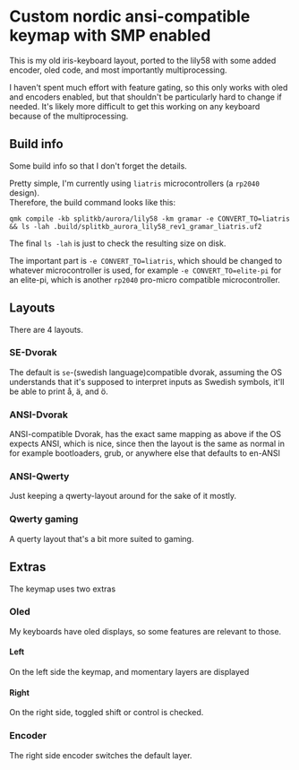 # Custom nordic ansi-compatible keymap with SMP enabled

This is my old iris-keyboard layout, ported to the lily58 with some added
encoder, oled code, and most importantly multiprocessing.

I haven't spent much effort with feature gating, so this only works
with oled and encoders enabled, but that shouldn't be particularly hard to change
if needed. It's likely more difficult to get this working on any keyboard because 
of the multiprocessing.  

## Build info

Some build info so that I don't forget the details.

Pretty simple, I'm currently using `liatris` microcontrollers (a `rp2040` design).  
Therefore, the build command looks like this:

`qmk compile -kb splitkb/aurora/lily58 -km gramar -e CONVERT_TO=liatris && ls -lah .build/splitkb_aurora_lily58_rev1_gramar_liatris.uf2`

The final `ls -lah` is just to check the resulting size on disk.

The important part is `-e CONVERT_TO=liatris`, which should be changed to whatever
microcontroller is used, for example `-e CONVERT_TO=elite-pi` for an elite-pi, which is another
`rp2040` pro-micro compatible microcontroller.

## Layouts

There are 4 layouts.

### SE-Dvorak

The default is `se`-(swedish language)compatible dvorak, assuming the OS understands
that it's supposed to interpret inputs as Swedish symbols, it'll be able to print å, ä, and ö.

### ANSI-Dvorak

ANSI-compatible Dvorak, has the exact same mapping as above if the OS expects ANSI,
which is nice, since then the layout is the same as normal in for example bootloaders, grub, or anywhere
else that defaults to en-ANSI

### ANSI-Qwerty

Just keeping a qwerty-layout around for the sake of it mostly.

### Qwerty gaming

A querty layout that's a bit more suited to gaming.

## Extras

The keymap uses two extras

### Oled

My keyboards have oled displays, so some features are relevant to those.

#### Left

On the left side the keymap, and momentary layers are displayed

#### Right

On the right side, toggled shift or control is checked.

### Encoder

The right side encoder switches the default layer.
